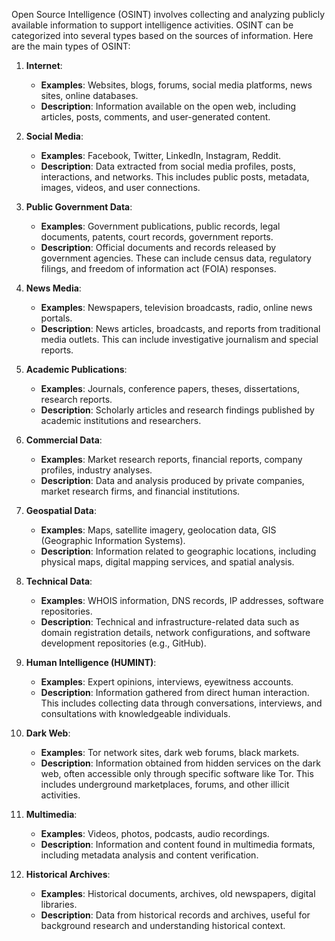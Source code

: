 Open Source Intelligence (OSINT) involves collecting and analyzing publicly available information to support intelligence activities. OSINT can be categorized into several types based on the sources of information. Here are the main types of OSINT:

1. **Internet**:
   - **Examples**: Websites, blogs, forums, social media platforms, news sites, online databases.
   - **Description**: Information available on the open web, including articles, posts, comments, and user-generated content.

2. **Social Media**:
   - **Examples**: Facebook, Twitter, LinkedIn, Instagram, Reddit.
   - **Description**: Data extracted from social media profiles, posts, interactions, and networks. This includes public posts, metadata, images, videos, and user connections.

3. **Public Government Data**:
   - **Examples**: Government publications, public records, legal documents, patents, court records, government reports.
   - **Description**: Official documents and records released by government agencies. These can include census data, regulatory filings, and freedom of information act (FOIA) responses.

4. **News Media**:
   - **Examples**: Newspapers, television broadcasts, radio, online news portals.
   - **Description**: News articles, broadcasts, and reports from traditional media outlets. This can include investigative journalism and special reports.

5. **Academic Publications**:
   - **Examples**: Journals, conference papers, theses, dissertations, research reports.
   - **Description**: Scholarly articles and research findings published by academic institutions and researchers.

6. **Commercial Data**:
   - **Examples**: Market research reports, financial reports, company profiles, industry analyses.
   - **Description**: Data and analysis produced by private companies, market research firms, and financial institutions.

7. **Geospatial Data**:
   - **Examples**: Maps, satellite imagery, geolocation data, GIS (Geographic Information Systems).
   - **Description**: Information related to geographic locations, including physical maps, digital mapping services, and spatial analysis.

8. **Technical Data**:
   - **Examples**: WHOIS information, DNS records, IP addresses, software repositories.
   - **Description**: Technical and infrastructure-related data such as domain registration details, network configurations, and software development repositories (e.g., GitHub).

9. **Human Intelligence (HUMINT)**:
   - **Examples**: Expert opinions, interviews, eyewitness accounts.
   - **Description**: Information gathered from direct human interaction. This includes collecting data through conversations, interviews, and consultations with knowledgeable individuals.

10. **Dark Web**:
    - **Examples**: Tor network sites, dark web forums, black markets.
    - **Description**: Information obtained from hidden services on the dark web, often accessible only through specific software like Tor. This includes underground marketplaces, forums, and other illicit activities.

11. **Multimedia**:
    - **Examples**: Videos, photos, podcasts, audio recordings.
    - **Description**: Information and content found in multimedia formats, including metadata analysis and content verification.

12. **Historical Archives**:
    - **Examples**: Historical documents, archives, old newspapers, digital libraries.
    - **Description**: Data from historical records and archives, useful for background research and understanding historical context.
